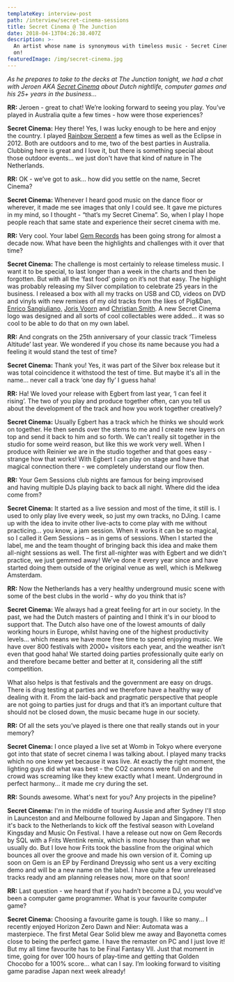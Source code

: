 ```yaml
---
templateKey: interview-post
path: /interview/secret-cinema-sessions
title: Secret Cinema @ The Junction
date: 2018-04-13T04:26:38.407Z
description: >-
  An artist whose name is synonymous with timeless music - Secret Cinema. Read
  on!
featuredImage: /img/secret-cinema.jpg
---
```

_As he prepares to take to the decks at The Junction tonight, we had a chat with Jeroen AKA [Secret Cinema](https://www.facebook.com/secretcinema.gem/) about Dutch nightlife, computer games and his 25+ years in the business..._

**RR:** Jeroen - great to chat! We’re looking forward to seeing you play. You’ve played in Australia quite a few times - how were those experiences? 

**Secret Cinema:** Hey there! Yes, I was lucky enough to be here and enjoy the country. I played [Rainbow Serpent](https://www.facebook.com/rainbowHQ/) a few times as well as the Eclipse in 2012. Both are outdoors and to me, two of the best parties in Australia. Clubbing here is great and I love it, but there is something special about those outdoor events… we just don't have that kind of nature in The Netherlands. 

**RR:** OK - we’ve got to ask... how did you settle on the name, Secret Cinema?

**Secret Cinema:** Whenever I heard good music on the dance floor or wherever, it made me see images that only I could see. It gave me pictures in my mind, so I thought - “that’s my Secret Cinema”. So, when I play I hope people reach that same state and experience their secret cinema with me.

**RR:** Very cool. Your label [Gem Records](https://www.facebook.com/gemrecords/) has been going strong for almost a decade now. What have been the highlights and challenges with it over that time? 

**Secret Cinema:** The challenge is most certainly to release timeless music. I want it to be special, to last longer than a week in the charts and then be forgotten. But with all the ‘fast food’ going on it’s not that easy. The highlight was probably releasing my Silver compilation to celebrate 25 years in the business. I released a box with all my tracks on USB and CD, videos on DVD and vinyls with new remixes of my old tracks from the likes of Pig&Dan, [Enrico Sangiuliano,](https://www.facebook.com/enricosangiuliano/) [Joris Voorn](https://www.facebook.com/jorisvoorndj/) and [Christian Smith](https://www.facebook.com/officialchristiansmith/). A new Secret Cinema logo was designed and all sorts of cool collectables were added… it was so cool to be able to do that on my own label.

**RR:** And congrats on the 25th anniversary of your classic track ‘Timeless Altitude’ last year. We wondered if you chose its name because you had a feeling it would stand the test of time? 

**Secret Cinema:** Thank you! Yes, it was part of the Silver box release but it was total coincidence it withstood the test of time. But maybe it's all in the name... never call a track ‘one day fly’ I guess haha! 

**RR:** Ha! We loved your release with Egbert from last year, ‘I can feel it rising’. The two of you play and produce together often, can you tell us about the development of the track and how you work together creatively? 

**Secret Cinema:** Usually Egbert has a track which he thinks we should work on together. He then sends over the stems to me and I create new layers on top and send it back to him and so forth. We can't really sit together in the studio for some weird reason, but like this we work very well. When I produce with Reinier we are in the studio together and that goes easy - strange how that works! With Egbert I can play on stage and have that magical connection there - we completely understand our flow then.

**RR:** Your Gem Sessions club nights are famous for being improvised and having multiple DJs playing back to back all night. Where did the idea come from? 

**Secret Cinema:** It started as a live session and most of the time, it still is. I used to only play live every week, so just my own tracks, no DJing. I came up with the idea to invite other live-acts to come play with me without practicing… you know, a jam session. When it works it can be so magical, so I called it Gem Sessions – as in gems of sessions. When I started the label, me and the team thought of bringing back this idea and make them all-night sessions as well. The first all-nighter was with Egbert and we didn't practice, we just gemmed away! We’ve done it every year since and have started doing them outside of the original venue as well, which is Melkweg Amsterdam. 

**RR:** Now the Netherlands has a very healthy underground music scene with some of the best clubs in the world - why do you think that is? 

**Secret Cinema:** We always had a great feeling for art in our society. In the past, we had the Dutch masters of painting and I think it's in our blood to support that. The Dutch also have one of the lowest amounts of daily working hours in Europe, whilst having one of the highest productivity levels… which means we have more free time to spend enjoying music. We have over 800 festivals with 2000+ visitors each year, and the weather isn’t even that good haha! We started doing parties professionally quite early on and therefore became better and better at it, considering all the stiff competition. 

What also helps is that festivals and the government are easy on drugs. There is drug testing at parties and we therefore have a healthy way of dealing with it. From the laid-back and pragmatic perspective that people are not going to parties just for drugs and that it’s an important culture that should not be closed down, the music became huge in our society. 

**RR:** Of all the sets you’ve played is there one that really stands out in your memory? 

**Secret Cinema:** I once played a live set at Womb in Tokyo where everyone got into that state of secret cinema I was talking about. I played many tracks which no one knew yet because it was live. At exactly the right moment, the lighting guys did what was best - the CO2 cannons were full on and the crowd was screaming like they knew exactly what I meant. Underground in perfect harmony... it made me cry during the set. 

**RR:** Sounds awesome. What's next for you? Any projects in the pipeline?

**Secret Cinema:** I'm in the middle of touring Aussie and after Sydney I'll stop in Launceston and and Melbourne followed by Japan and Singapore. Then it's back to the Netherlands to kick off the festival season with Loveland Kingsday and Music On Festival. I have a release out now on Gem Records by SQL with a Frits Wentink remix, which is more housey than what we usually do. But I love how Frits took the bassline from the original which bounces all over the groove and made his own version of it. Coming up soon on Gem is an EP by Ferdinand Dreyssig who sent us a very exciting demo and will be a new name on the label. I have quite a few unreleased tracks ready and am planning releases now, more on that soon!

**RR:** Last question - we heard that if you hadn’t become a DJ, you would’ve been a computer game programmer. What is your favourite computer game?

**Secret Cinema:** Choosing a favourite game is tough. I like so many... I recently enjoyed Horizon Zero Dawn and Nier: Automata was a masterpiece. The first Metal Gear Solid blew me away and Bayonetta comes close to being the perfect game. I have the remaster on PC and I just love it! But my all time favourite has to be Final Fantasy VII. Just that moment in time, going for over 100 hours of play-time and getting that Golden Chocobo for a 100% score... what can I say. I’m looking forward to visiting game paradise Japan next week already!
